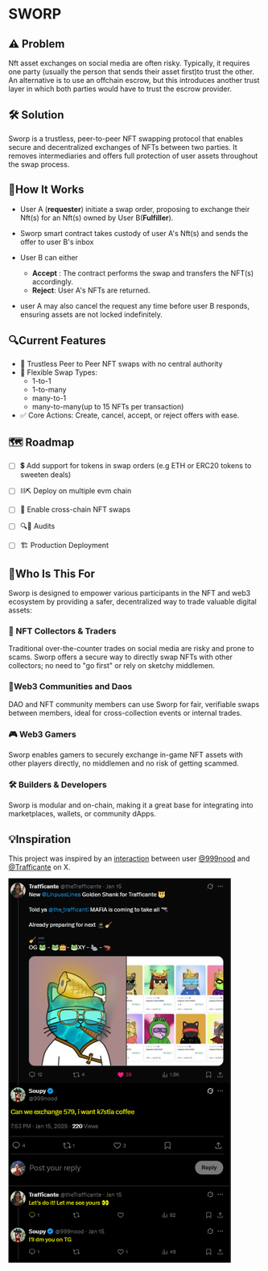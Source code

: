 
# SWORP

## ⚠ Problem
Nft asset exchanges on social media are often risky. Typically, it requires one party (usually the person that sends their asset first)to
trust the other. An alternative is to use an offchain escrow, but this introduces another trust layer in which both parties would have to trust the escrow provider.

## 🛠 Solution
Sworp is a trustless, peer-to-peer NFT swapping protocol that enables secure and decentralized exchanges of NFTs between two parties. It removes intermediaries and offers full protection of user assets throughout the swap process.


## 🔁How It Works
* User A (**requester**) initiate a swap order, proposing to exchange their Nft(s) for an Nft(s) owned by User B(**Fulfiller**).
* Sworp smart contract takes custody of user A's Nft(s) and sends the offer to user B's inbox
* User B can either
    
    - **Accept** : The contract performs the swap and transfers the NFT(s) accordingly.
    - **Reject**: User A's NFTs are returned.


* user A may also cancel the request any time before user B responds, ensuring assets are not locked indefinitely.

## 🔍Current Features
- 🔐 Trustless Peer to Peer NFT swaps with no central authority
- 🔁 Flexible Swap Types:
    - 1-to-1
    - 1-to-many
    - many-to-1
    - many-to-many(up to 15 NFTs per transaction)
- ✅ Core Actions: Create, cancel, accept, or reject offers with ease.  

## 🗺 Roadmap
- [ ] 💲 Add support for tokens in swap orders (e.g ETH or ERC20 tokens to sweeten deals)

- [ ] ⛓⛏ Deploy on multiple evm chain

- [ ] 🔗 Enable cross-chain NFT swaps

- [ ] 🔍👾 Audits

- [ ] 🏗 Production Deployment

## 👥Who Is This For
Sworp is designed to empower various participants in the NFT and web3 ecosystem by providing a safer, decentralized way to trade valuable digital assets:

### 🎨 NFT Collectors & Traders
Traditional over-the-counter trades on social media are risky and prone to scams. Sworp offers a secure way to directly swap NFTs with other collectors; no need to "go first" or rely on sketchy middlemen.

### 👥Web3 Communities and Daos
DAO and NFT community members can use Sworp for fair, verifiable swaps between members, ideal for cross-collection events or internal trades.

### 🎮 Web3 Gamers
Sworp enables gamers to securely exchange in-game NFT assets with other players directly, no middlemen and no risk of getting scammed.

### 🛠 Builders & Developers
Sworp is modular and on-chain, making it a great base for integrating into marketplaces, wallets, or community dApps.


## 💡Inspiration
This project was inspired by an <a href="https://x.com/999nood/status/1879602719293686124">interaction</a> between user <a href="https://x.com/999nood">@999nood</a> and <a href="https://x.com/theTrafficante">@Trafficante</a> on X. 


![Inspiration Tweet](./xscenario.PNG)